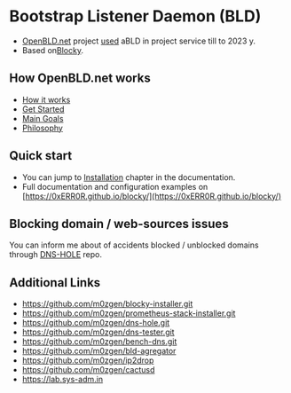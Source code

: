 # Bootstrap Listener Daemon (BLD)

* [OpenBLD.net](https://openbld.net) project [used](https://openbld.net/docs/overwiew/how-it-works/#project-chronology) aBLD in project service till to 2023 y.
* Based on[Blocky](https://github.com/0xERR0R/blocky).

## How OpenBLD.net works

- [How it works](https://openbld.net/docs/overwiew/how-it-works/)
- [Get Started](https://openbld.net/docs/category/get-started/)
- [Main Goals](https://openbld.net/docs/overwiew/main-goals/)
- [Philosophy](https://openbld.net/docs/intro/#philosophy)

## Quick start

- You can jump to [Installation](https://0xerr0r.github.io/blocky/latest/installation/) chapter in the documentation.
- Full documentation and configuration examples on [https://0xERR0R.github.io/blocky/](https://0xERR0R.github.io/blocky/)

## Blocking domain / web-sources issues

You can inform me about of accidents blocked / unblocked domains through [DNS-HOLE](https://github.com/m0zgen/dns-hole.git) repo.

## Additional Links

* https://github.com/m0zgen/blocky-installer.git
* https://github.com/m0zgen/prometheus-stack-installer.git
* https://github.com/m0zgen/dns-hole.git
* https://github.com/m0zgen/dns-tester.git
* https://github.com/m0zgen/bench-dns.git
* https://github.com/m0zgen/bld-agregator
* https://github.com/m0zgen/ip2drop
* https://github.com/m0zgen/cactusd
* https://lab.sys-adm.in
